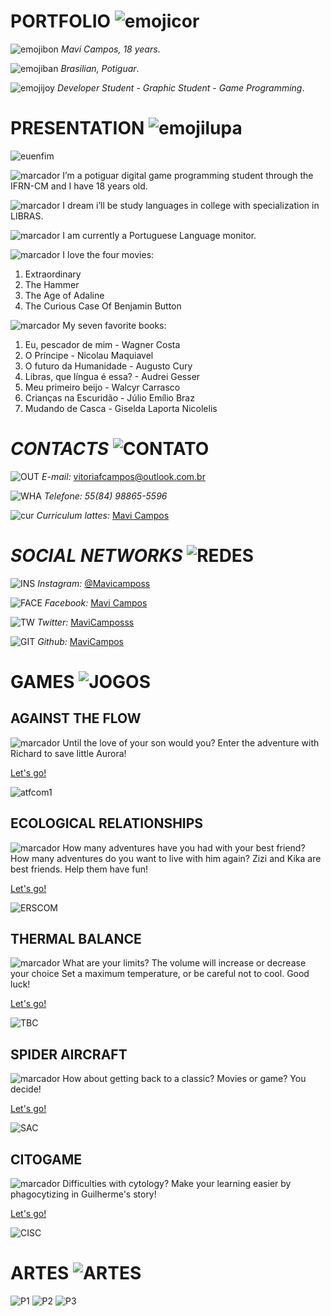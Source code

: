 # **PORTFOLIO** ![emojicor](emojicor.jpg)

![emojibon](emojibon.jpg) _Mavi Campos, 18 years_.

![emojiban](emojiban.jpg) _Brasilian, Potiguar_.

![emojijoy](emojijoy.jpg) _Developer Student - Graphic Student - Game Programming_.

#  **PRESENTATION** ![emojilupa](emojilupa.jpg)
![euenfim](euenfim.png) 

![marcador](marcador.jpg) I’m a potiguar digital game programming student through the IFRN-CM and I have 18 years old.

![marcador](marcador.jpg) I dream  i’ll be study languages in college with specialization in LIBRAS.

![marcador](marcador.jpg) I am currently a Portuguese Language monitor.


![marcador](marcador.jpg) I love the four movies:


1. Extraordinary 
2. The Hammer
3. The Age of Adaline
4. The Curious Case Of Benjamin Button


![marcador](marcador.jpg) My seven favorite books:


1. Eu, pescador de mim - Wagner Costa
2. O Príncipe - Nicolau Maquiavel
3. O futuro da Humanidade - Augusto Cury
4. Libras, que língua é essa? - Audrei Gesser
5. Meu primeiro beijo - Walcyr Carrasco
6. Crianças na Escuridão - Júlio Emílio Braz
7. Mudando de Casca - Giselda Laporta Nicolelis


# _CONTACTS_ ![CONTATO](CONTATO.jpg)

![OUT](OUT.jpg) *E-mail:* <a href="https://outlook.live.com/mail/inbox" target="_blank"> vitoriafcampos@outlook.com.br </a>

![WHA](WHA.jpg) *Telefone:* _55(84) 98865-5596_

![cur](cur.jpg) *Curriculum lattes:* <a href="http://lattes.cnpq.br/7418730248694689" target="_blank"> Mavi Campos </a>

# _SOCIAL NETWORKS_ ![REDES](REDES.jpg)


![INS](INS.jpg) *Instagram:* <a href="https://www.instagram.com/mavicamposs/?hl=pt-br" target="_blank"> @Mavicamposs </a>

![FACE](FACE.jpg) *Facebook:* <a href="https://www.facebook.com/vitoria.campos3154" target="_blank"> Mavi Campos </a>

![TW](TW.jpg) *Twitter:* <a href="https://www.twitter.com/MaviCamposss" target="_blank"> MaviCamposss </a>

![GIT](GIT.jpg) *Github:* <a href="https://github.com/MaviCampos" target="_blank"> MaviCampos </a>



# **GAMES** ![JOGOS](JOGOS.jpg)

## AGAINST THE FLOW

![marcador](marcador.jpg) Until the love of your son would you?
Enter the adventure with Richard to save little Aurora!


<a href="https://mavicampos.github.io/ATF/" target="_blank"> Let's go! </a>


![atfcom1](atfcom1.png)



## ECOLOGICAL RELATIONSHIPS

![marcador](marcador.jpg) How many adventures have you had with your best friend?
How many adventures do you want to live with him again?
Zizi and Kika are best friends.
Help them have fun!


<a href="https://mavicampos.github.io/ERS/" target="_blank"> Let's go! </a>


![ERSCOM](ERSCOM.png)



## THERMAL BALANCE

![marcador](marcador.jpg) What are your limits?
The volume will increase or decrease your choice
Set a maximum temperature, or be careful not to cool. 
Good luck!


<a href="https://mavicampos.github.io/TB/" target="_blank"> Let's go! </a>


![TBC](TBC.png)



## SPIDER AIRCRAFT

![marcador](marcador.jpg) How about getting back to a classic?
Movies or game?
You decide!


<a href="https://mavicampos.github.io/SA/" target="_blank"> Let's go! </a>


![SAC](SAC.png)



## CITOGAME

![marcador](marcador.jpg) Difficulties with cytology?
Make your learning easier by phagocytizing in Guilherme's story!


<a href="https://mavicampos.github.io/SA/" target="_blank"> Let's go! </a>


![CISC](CISC.png)


# **ARTES** ![ARTES](ARTES.jpg)

![P1](P1.png)
![P2](P2.png)
![P3](P3.png)
